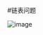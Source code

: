 #链表问题  

![image](https://user-images.githubusercontent.com/73490814/125059335-7f9da780-e0ab-11eb-9374-b148f7683bda.png)
